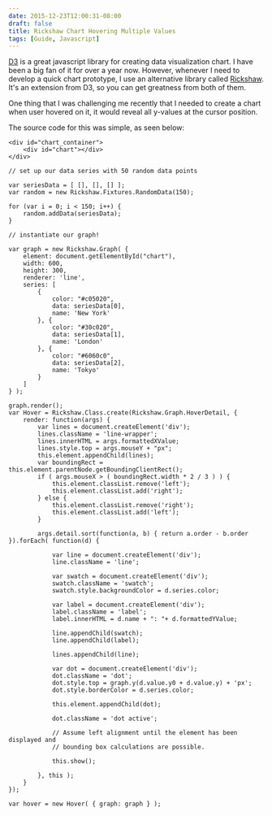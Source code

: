 ```yaml
---
date: 2015-12-23T12:00:31-08:00
draft: false 
title: Rickshaw Chart Hovering Multiple Values
tags: [Guide, Javascript]
---
```


[D3](http://d3js.org/) is a great javascript library for creating data visualization chart. I have
been a big fan of it for over a year now. However, whenever I need to develop a
quick chart prototype, I use an alternative library called
[Rickshaw](http://code.shutterstock.com/rickshaw/examples/). It's an
extension from D3, so you can get greatness from both of them.
<!--more-->

One thing that I was challenging me recently that I needed to create a chart
when user hovered on it, it would reveal all y-values at the cursor position.

<div id="chart_container">
	<div id="chart"></div>
	<div id="legend"></div>
</div>

<style>
#chart_container {
    background: rgba(0, 0, 0, 0.05);
	width: 600px;
    max-width: 100%;
}
.swatch {
	display: inline-block;
	width: 10px;
	height: 10px;
	margin: 0 8px 0 0;
}
.label {
	display: inline-block;
}
#legend {
	text-align: center;
}
.rickshaw_graph .detail {
	background: none;
}
.line-wrapper {
    opacity: 1;
    background: #f3f7f8;
    padding: 7px 10px;
    border-radius: 3px;
    font-size: 0.8em;
    white-space: nowrap;
    left: 10px;
    position: absolute;
    min-width: 300px;
}
.line-wrapper .line {
    position: relative;
    margin-top: 3px;
}
.line-wrapper .swatch {
    border-radius: 10px;
    width: 9px;
    height: 9px;
    position: absolute;
    top: 3px;
}
.line-wrapper .label {
    font-weight: 600;
    padding-left: 18px;
}
.line-wrapper .label   span {
    font-weight: 400;
}
.line-wrapper .label .metric-legend-label {
    margin-right: 5px;
    padding-right: 5px;
}
.line-wrapper .label .metric-legend-label .text {
    font-weight: 600;
    text-transform: capitalize;
}
</style>

<link rel="stylesheet" href="/blog-vendor/rickshaw.min.css">
<script src="/blog-vendor/d3.min.js"></script>
<script src="/blog-vendor/rickshaw.min.js"></script>

<script type="text/javascript">

    // set up our data series with 50 random data points

    var seriesData = [ [], [], [] ];
    var random = new Rickshaw.Fixtures.RandomData(150);

    for (var i = 0; i < 150; i++) {
        random.addData(seriesData);
    }

    // instantiate our graph!

    var graph = new Rickshaw.Graph( {
        element: document.getElementById("chart"),
        width: 600,
        height: 300,
        renderer: 'line',
        series: [
            {
                color: "#c05020",
                data: seriesData[0],
                name: 'New York'
            }, {
                color: "#30c020",
                data: seriesData[1],
                name: 'London'
            }, {
                color: "#6060c0",
                data: seriesData[2],
                name: 'Tokyo'
            }
        ]
    } );

    graph.render();

    var Hover = Rickshaw.Class.create(Rickshaw.Graph.HoverDetail, {

        render: function(args) {

            var lines = document.createElement('div');
            lines.className = 'line-wrapper';
            lines.innerHTML = args.formattedXValue;
            lines.style.top = args.mouseY + "px";
            this.element.appendChild(lines);
            var boundingRect = this.element.parentNode.getBoundingClientRect();
            if ( args.mouseX > ( boundingRect.width * 2 / 3 ) ) {
                this.element.classList.remove('left');
                this.element.classList.add('right');
            } else {
                this.element.classList.remove('right');
                this.element.classList.add('left');
            }

            args.detail.sort(function(a, b) { return a.order - b.order }).forEach( function(d) {

                var line = document.createElement('div');
                line.className = 'line';

                var swatch = document.createElement('div');
                swatch.className = 'swatch';
                swatch.style.backgroundColor = d.series.color;

                var label = document.createElement('div');
                label.className = 'label';
                label.innerHTML = d.name + ": "+ d.formattedYValue;

                line.appendChild(swatch);
                line.appendChild(label);

                lines.appendChild(line);

                var dot = document.createElement('div');
                dot.className = 'dot';
                dot.style.top = graph.y(d.value.y0 + d.value.y) + 'px';
                dot.style.borderColor = d.series.color;

                this.element.appendChild(dot);

                dot.className = 'dot active';

                // Assume left alignment until the element has been displayed and
                // bounding box calculations are possible.

                this.show();

            }, this );
        }
    });

    var hover = new Hover( { graph: graph } ); 

</script>

The source code for this was simple, as seen below:

    <div id="chart_container">
        <div id="chart"></div>
    </div>

<!--break-->


    // set up our data series with 50 random data points

    var seriesData = [ [], [], [] ];
    var random = new Rickshaw.Fixtures.RandomData(150);

    for (var i = 0; i < 150; i++) {
        random.addData(seriesData);
    }

    // instantiate our graph!

    var graph = new Rickshaw.Graph( {
        element: document.getElementById("chart"),
        width: 600,
        height: 300,
        renderer: 'line',
        series: [
            {
                color: "#c05020",
                data: seriesData[0],
                name: 'New York'
            }, {
                color: "#30c020",
                data: seriesData[1],
                name: 'London'
            }, {
                color: "#6060c0",
                data: seriesData[2],
                name: 'Tokyo'
            }
        ]
    } );

    graph.render();
    var Hover = Rickshaw.Class.create(Rickshaw.Graph.HoverDetail, {
        render: function(args) {
            var lines = document.createElement('div');
            lines.className = 'line-wrapper';
            lines.innerHTML = args.formattedXValue;
            lines.style.top = args.mouseY + "px";
            this.element.appendChild(lines);
            var boundingRect = this.element.parentNode.getBoundingClientRect();
            if ( args.mouseX > ( boundingRect.width * 2 / 3 ) ) {
                this.element.classList.remove('left');
                this.element.classList.add('right');
            } else {
                this.element.classList.remove('right');
                this.element.classList.add('left');
            }

            args.detail.sort(function(a, b) { return a.order - b.order }).forEach( function(d) {

                var line = document.createElement('div');
                line.className = 'line';

                var swatch = document.createElement('div');
                swatch.className = 'swatch';
                swatch.style.backgroundColor = d.series.color;

                var label = document.createElement('div');
                label.className = 'label';
                label.innerHTML = d.name + ": "+ d.formattedYValue;

                line.appendChild(swatch);
                line.appendChild(label);

                lines.appendChild(line);

                var dot = document.createElement('div');
                dot.className = 'dot';
                dot.style.top = graph.y(d.value.y0 + d.value.y) + 'px';
                dot.style.borderColor = d.series.color;

                this.element.appendChild(dot);

                dot.className = 'dot active';

                // Assume left alignment until the element has been displayed and
                // bounding box calculations are possible.

                this.show();

            }, this );
        }
    });

    var hover = new Hover( { graph: graph } ); 

